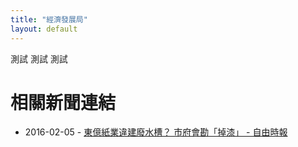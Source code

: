 ```yaml
---
title: "經濟發展局"
layout: default
---
```

測試
測試
測試

# 相關新聞連結
- 2016-02-05 - [東億紙業違建廢水槽？ 市府會勘「掉漆」 - 自由時報](http://news.ltn.com.tw/news/local/paper/956470)
